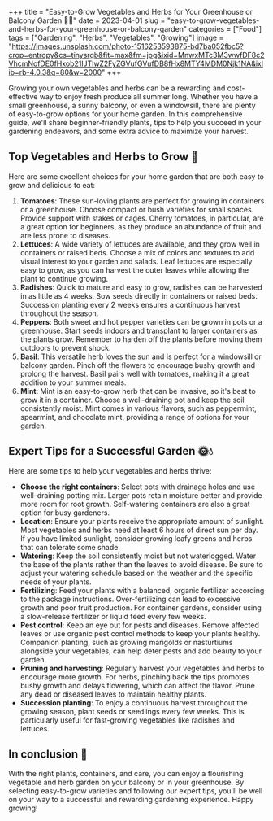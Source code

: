 +++
title = "Easy-to-Grow Vegetables and Herbs for Your Greenhouse or Balcony Garden 🌿🍅"
date = 2023-04-01
slug = "easy-to-grow-vegetables-and-herbs-for-your-greenhouse-or-balcony-garden"
categories = ["Food"]
tags = ["Gardening", "Herbs", "Vegetables", "Growing"]
image = "https://images.unsplash.com/photo-1516253593875-bd7ba052fbc5?crop=entropy&cs=tinysrgb&fit=max&fm=jpg&ixid=MnwxMTc3M3wwfDF8c2VhcmNofDE0fHxob21lJTIwZ2FyZGVufGVufDB8fHx8MTY4MDM0Njk1NA&ixlib=rb-4.0.3&q=80&w=2000"
+++

<p>Growing your own vegetables and herbs can be a rewarding and cost-effective way to enjoy fresh produce all summer long. Whether you have a small greenhouse, a sunny balcony, or even a windowsill, there are plenty of easy-to-grow options for your home garden. In this comprehensive guide, we'll share beginner-friendly plants, tips to help you succeed in your gardening endeavors, and some extra advice to maximize your harvest.</p><h2 id="top-vegetables-and-herbs-to-grow-%F0%9F%8C%B1">Top Vegetables and Herbs to Grow 🌱</h2><p>Here are some excellent choices for your home garden that are both easy to grow and delicious to eat:</p><ol><li><strong>Tomatoes</strong>: These sun-loving plants are perfect for growing in containers or a greenhouse. Choose compact or bush varieties for small spaces. Provide support with stakes or cages. Cherry tomatoes, in particular, are a great option for beginners, as they produce an abundance of fruit and are less prone to diseases.</li><li><strong>Lettuces</strong>: A wide variety of lettuces are available, and they grow well in containers or raised beds. Choose a mix of colors and textures to add visual interest to your garden and salads. Leaf lettuces are especially easy to grow, as you can harvest the outer leaves while allowing the plant to continue growing.</li><li><strong>Radishes</strong>: Quick to mature and easy to grow, radishes can be harvested in as little as 4 weeks. Sow seeds directly in containers or raised beds. Succession planting every 2 weeks ensures a continuous harvest throughout the season.</li><li><strong>Peppers</strong>: Both sweet and hot pepper varieties can be grown in pots or a greenhouse. Start seeds indoors and transplant to larger containers as the plants grow. Remember to harden off the plants before moving them outdoors to prevent shock.</li><li><strong>Basil</strong>: This versatile herb loves the sun and is perfect for a windowsill or balcony garden. Pinch off the flowers to encourage bushy growth and prolong the harvest. Basil pairs well with tomatoes, making it a great addition to your summer meals.</li><li><strong>Mint</strong>: Mint is an easy-to-grow herb that can be invasive, so it's best to grow it in a container. Choose a well-draining pot and keep the soil consistently moist. Mint comes in various flavors, such as peppermint, spearmint, and chocolate mint, providing a range of options for your garden.</li></ol><h2 id="expert-tips-for-a-successful-garden-%F0%9F%8C%9E%F0%9F%92%A7">Expert Tips for a Successful Garden 🌞💧</h2><p>Here are some tips to help your vegetables and herbs thrive:</p><ul><li><strong>Choose the right containers</strong>: Select pots with drainage holes and use well-draining potting mix. Larger pots retain moisture better and provide more room for root growth. Self-watering containers are also a great option for busy gardeners.</li><li><strong>Location</strong>: Ensure your plants receive the appropriate amount of sunlight. Most vegetables and herbs need at least 6 hours of direct sun per day. If you have limited sunlight, consider growing leafy greens and herbs that can tolerate some shade.</li><li><strong>Watering</strong>: Keep the soil consistently moist but not waterlogged. Water the base of the plants rather than the leaves to avoid disease. Be sure to adjust your watering schedule based on the weather and the specific needs of your plants.</li><li><strong>Fertilizing</strong>: Feed your plants with a balanced, organic fertilizer according to the package instructions. Over-fertilizing can lead to excessive growth and poor fruit production. For container gardens, consider using a slow-release fertilizer or liquid feed every few weeks.</li><li><strong>Pest control</strong>: Keep an eye out for pests and diseases. Remove affected leaves or use organic pest control methods to keep your plants healthy. Companion planting, such as growing marigolds or nasturtiums alongside your vegetables, can help deter pests and add beauty to your garden.</li><li><strong>Pruning and harvesting</strong>: Regularly harvest your vegetables and herbs to encourage more growth. For herbs, pinching back the tips promotes bushy growth and delays flowering, which can affect the flavor. Prune any dead or diseased leaves to maintain healthy plants.</li><li><strong>Succession planting</strong>: To enjoy a continuous harvest throughout the growing season, plant seeds or seedlings every few weeks. This is particularly useful for fast-growing vegetables like radishes and lettuces.</li></ul><h2 id="in-conclusion-%F0%9F%8C%BB">In conclusion 🌻</h2><p>With the right plants, containers, and care, you can enjoy a flourishing vegetable and herb garden on your balcony or in your greenhouse. By selecting easy-to-grow varieties and following our expert tips, you'll be well on your way to a successful and rewarding gardening experience. Happy growing!</p>
